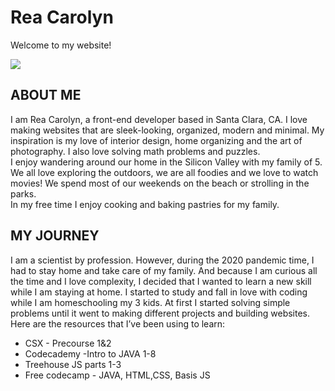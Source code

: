 <html>
<body>
  <h1>Rea Carolyn</h1>
  <p>Welcome to my website!</p>
  <img src="https://content.codecademy.com/articles/github-pages-via-web-app/happy-ice-cream.gif" />
  
  <h2>ABOUT ME</h2>
    <p>I am Rea Carolyn,  a front-end developer  based in Santa Clara, CA. I love making websites that are sleek-looking, organized, modern and minimal. My inspiration is my love of  interior design, home organizing and the art of photography. I also  love solving math problems and puzzles. <br>
I enjoy wandering around our home in the  Silicon Valley with my family of 5. We all  love exploring the outdoors, we are all foodies and we love to watch movies! We spend most of our weekends on the beach or strolling in the parks. <br>
In my free time I enjoy  cooking and baking pastries for my family.
    </p>
   <h2>MY JOURNEY</h2>
    <p>I am a scientist by profession. However, during the 2020 pandemic time, I had to stay home and take care of my family.  And because I am curious  all the time and I love complexity, I decided that I wanted to learn a new skill while I am staying at home.  I started to study and fall in love with coding while I am homeschooling my 3 kids.  At first I  started solving simple problems until it went to making different projects and building websites.  Here are the  resources that I’ve been using to learn:</p>
<ul> 
  <li>CSX - Precourse 1&2</li>
  <li>Codecademy -Intro to JAVA 1-8</li>
  <li>Treehouse JS parts 1-3</li>
  <li>Free codecamp - JAVA, HTML,CSS, Basis JS</li>
</ul>
</body>
</html>
